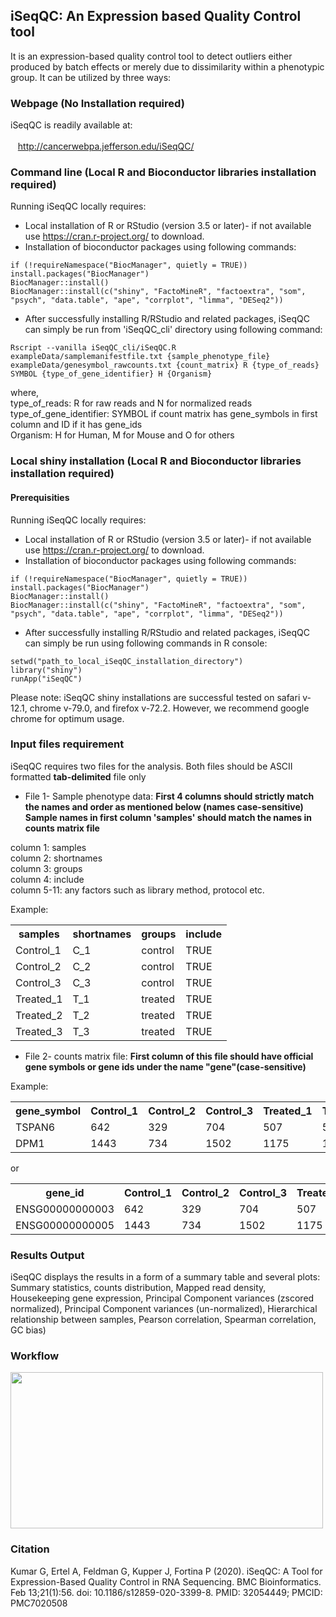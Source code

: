 ## iSeqQC: An Expression based Quality Control tool

It is an expression-based quality control tool to detect outliers either produced by batch effects or merely due to dissimilarity within a phenotypic group.
It can be utilized by three ways:

### Webpage (No Installation required)
iSeqQC is readily available at:<br/>
<br/>
&nbsp;&nbsp;&nbsp;<span></span>http://cancerwebpa.jefferson.edu/iSeqQC/

### Command line (Local R and Bioconductor libraries installation required)
Running iSeqQC locally requires: 
- Local installation of R or RStudio (version 3.5 or later)- if not available use https://cran.r-project.org/ to download.
- Installation of bioconductor packages using following commands: <br/>
```
if (!requireNamespace("BiocManager", quietly = TRUE))
install.packages("BiocManager")
BiocManager::install()
BiocManager::install(c("shiny", "FactoMineR", "factoextra", "som", "psych", "data.table", "ape", "corrplot", "limma", "DESeq2"))
```
- After successfully installing R/RStudio and related packages, iSeqQC can simply be run from 'iSeqQC_cli' directory using following command:<br/>

```
Rscript --vanilla iSeqQC_cli/iSeqQC.R exampleData/samplemanifestfile.txt {sample_phenotype_file} exampleData/genesymbol_rawcounts.txt {count_matrix} R {type_of_reads} SYMBOL {type_of_gene_identifier} H {Organism}
```

where,<br/>
type_of_reads: R for raw reads and N for normalized reads<br/>
type_of_gene_identifier: SYMBOL if count matrix has gene_symbols in first column and ID if it has gene_ids<br/>
Organism: H for Human, M for Mouse and O for others<br/>

### Local shiny installation (Local R and Bioconductor libraries installation required)
#### Prerequisities
Running iSeqQC locally requires: 
- Local installation of R or RStudio (version 3.5 or later)- if not available use https://cran.r-project.org/ to download.
- Installation of bioconductor packages using following commands: <br/>
```
if (!requireNamespace("BiocManager", quietly = TRUE))
install.packages("BiocManager")
BiocManager::install()
BiocManager::install(c("shiny", "FactoMineR", "factoextra", "som", "psych", "data.table", "ape", "corrplot", "limma", "DESeq2"))
```
- After successfully installing R/RStudio and related packages, iSeqQC can simply be run using following commands in R console:
```
setwd("path_to_local_iSeqQC_installation_directory")
library("shiny")
runApp("iSeqQC")
```

Please note: iSeqQC shiny installations are successful tested on safari v-12.1, chrome  v-79.0, and firefox v-72.2. However, we recommend google chrome for optimum usage. 


### Input files requirement
iSeqQC requires two files for the analysis. Both files should be ASCII formatted **tab-delimited** file only
- File 1- Sample phenotype data: **First 4 columns should strictly match the names and order as mentioned below (names case-sensitive)** </br>
**Sample names in first column 'samples' should match the names in counts matrix file**

column 1: samples<br/>
column 2: shortnames<br/>
column 3: groups<br/>
column 4: include<br/>
column 5-11: any factors such as library method, protocol etc.<br/>

Example:<br/>

<table >
  <tr>
    <th>samples</th>
    <th>shortnames</th>
    <th>groups</th>  
    <th>include</th> 
  </tr>
  <tr>
    <td>Control_1</td>
    <td>C_1</td>  
    <td>control</td>  
    <td>TRUE</td>
  </tr>
  <tr>
    <td>Control_2</td>
    <td>C_2</td>  
    <td>control</td>  
    <td>TRUE</td>
  </tr>
  <tr>
    <td>Control_3</td>
    <td>C_3</td>  
    <td>control</td>  
    <td>TRUE</td>
  </tr>
  <tr>
    <td>Treated_1</td>
    <td>T_1</td>  
    <td>treated</td>  
    <td>TRUE</td>
  </tr>
  <tr>
    <td>Treated_2</td>
    <td>T_2</td>  
    <td>treated</td>  
    <td>TRUE</td>
  </tr>
  <tr>
    <td>Treated_3</td>
    <td>T_3</td>  
    <td>treated</td>  
    <td>TRUE</td>
  </tr>
</table>

- File 2- counts matrix file: **First column of this file should have official gene symbols or gene ids under the name "gene"(case-sensitive)** 

Example:<br/>

<table >
  <tr>
    <th>gene_symbol</th>
    <th>Control_1</th>
    <th>Control_2</th>  
    <th>Control_3</th>
    <th>Treated_1</th>
    <th>Treated_2</th>
    <th>Treated_3</th>
  </tr>
 <tr>
    <td>TSPAN6</td>
    <td>642</td>
    <td>329</td>  
    <td>704</td>
    <td>507</td>
    <td>524</td>
    <td>629</td>
  </tr>
   <tr>
    <td>DPM1</td>
    <td>1443</td>
    <td>734</td>  
    <td>1502</td>
    <td>1175</td>
    <td>1543</td>
    <td>1111</td>
  </tr>
</table>

or

<table >
  <tr>
    <th>gene_id</th>
    <th>Control_1</th>
    <th>Control_2</th>  
    <th>Control_3</th>
    <th>Treated_1</th>
    <th>Treated_2</th>
    <th>Treated_3</th>
  </tr>
 <tr>
    <td>ENSG00000000003</td>
    <td>642</td>
    <td>329</td>  
    <td>704</td>
    <td>507</td>
    <td>524</td>
    <td>629</td>
  </tr>
   <tr>
    <td>ENSG00000000005</td>
    <td>1443</td>
    <td>734</td>  
    <td>1502</td>
    <td>1175</td>
    <td>1543</td>
    <td>1111</td>
  </tr>
</table>

### Results Output
iSeqQC displays the results in a form of a summary table and several plots: Summary statistics, counts distribution, Mapped read density, Housekeeping gene expression, Principal Component variances (zscored normalized), Principal Component variances (un-normalized), Hierarchical relationship between samples, Pearson correlation, Spearman correlation, GC bias)
  
### Workflow
<img src= "https://user-images.githubusercontent.com/10853956/44124859-5ad6b14a-9ffd-11e8-9118-73f80c3b3514.png" width="500" height="250">

### Citation
Kumar G, Ertel A, Feldman G, Kupper J, Fortina P (2020). iSeqQC: A Tool for Expression-Based Quality Control in RNA Sequencing. BMC Bioinformatics. Feb 13;21(1):56. doi: 10.1186/s12859-020-3399-8. PMID: 32054449; PMCID: PMC7020508
